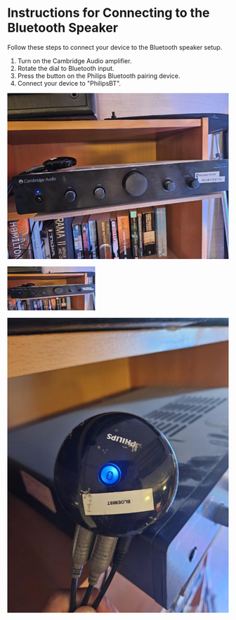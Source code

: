 # Instructions for Connecting to the Bluetooth Speaker

Follow these steps to connect your device to the Bluetooth speaker setup. 

1. Turn on the Cambridge Audio amplifier.
2. Rotate the dial to Bluetooth input.  
3. Press the button on the Philips Bluetooth pairing device.  
4. Connect your device to "PhilipsBT".


![cambridge audio amplifier](./images/bluetooth_speaker.cambridge.jpg)

<img src="./images/bluetooth_speaker.cambridge.jpg" width="200" height="100">


![cambridge audio amplifier](./images/bluetooth_speaker.pairing.device.jpg)

